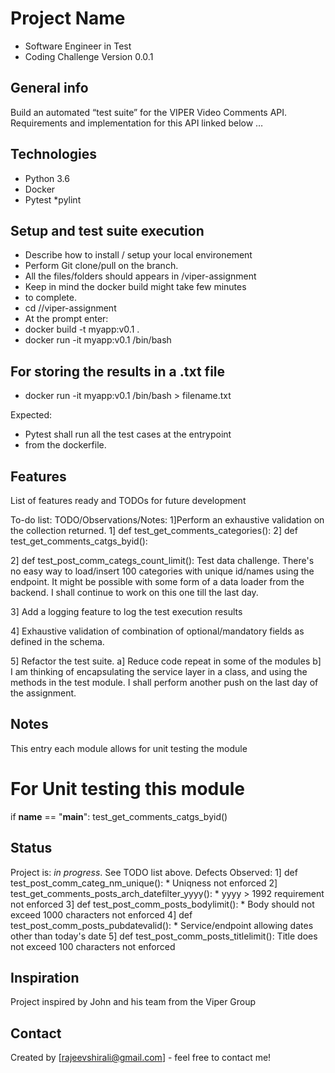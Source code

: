 # Project Name
* Software Engineer in Test
* Coding Challenge Version 0.0.1

## General info
Build an automated “test suite” for the VIPER Video Comments API. 
Requirements and implementation for this API linked below …
## Technologies
* Python 3.6
* Docker
* Pytest
*pylint

## Setup and test suite execution
* Describe how to install / setup your local environement
* Perform Git clone/pull on the branch.
* All the files/folders should appears in /viper-assignment
* Keep in mind the docker build might take few minutes
* to complete.
* cd //viper-assignment
* At the prompt enter:
*	docker build  -t myapp:v0.1 .
*	docker run -it myapp:v0.1 /bin/bash
## For storing the results in a .txt file
* docker run -it myapp:v0.1 /bin/bash > filename.txt

Expected:
* Pytest shall run all the test cases at the entrypoint
* from the dockerfile.

## Features
List of features ready and TODOs for future development

To-do list:
TODO/Observations/Notes:
1]Perform an exhaustive validation on the collection
returned.
	1] def test_get_comments_categories():
	2] def test_get_comments_catgs_byid():

2] def test_post_comm_categs_count_limit():
Test data challenge. There's no easy way
to load/insert 100 categories with unique id/names
using the endpoint. It might be possible with some 
form of a data loader from the backend. I shall
continue to work on this one till the last day.

3] Add a logging feature to log the test execution results

4] Exhaustive validation of combination of optional/mandatory
	fields as defined in the schema.

5] Refactor the test suite.
	a] Reduce code repeat in some of the modules
	b] I am thinking of encapsulating the service layer
	   in a class, and using the methods in the test module.
	   I shall perform another push on the last day of the
	   assignment.
## Notes
This entry each module allows for unit testing the module 
# For Unit testing this module
if __name__ == "__main__":
    test_get_comments_catgs_byid()

## Status
Project is: _in progress_. See TODO list above.
Defects Observed: 
1] def test_post_comm_categ_nm_unique():
	* Uniqness not enforced
2] test_get_comments_posts_arch_datefilter_yyyy():
	* yyyy > 1992 requirement not enforced
3] def test_post_comm_posts_bodylimit():
	* Body should not exceed 1000 characters not enforced
4] def test_post_comm_posts_pubdatevalid():
	* Service/endpoint allowing dates other than today's date
5] def test_post_comm_posts_titlelimit():
	Title does not exceed 100 characters not enforced

## Inspiration
Project inspired by John and his team from the Viper Group

## Contact
Created by [rajeevshirali@gmail.com] - feel free to contact me!
